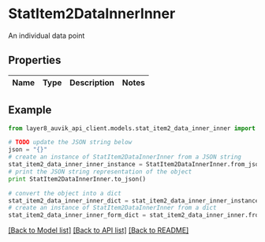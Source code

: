 # StatItem2DataInnerInner

An individual data point

## Properties
Name | Type | Description | Notes
------------ | ------------- | ------------- | -------------

## Example

```python
from layer8_auvik_api_client.models.stat_item2_data_inner_inner import StatItem2DataInnerInner

# TODO update the JSON string below
json = "{}"
# create an instance of StatItem2DataInnerInner from a JSON string
stat_item2_data_inner_inner_instance = StatItem2DataInnerInner.from_json(json)
# print the JSON string representation of the object
print StatItem2DataInnerInner.to_json()

# convert the object into a dict
stat_item2_data_inner_inner_dict = stat_item2_data_inner_inner_instance.to_dict()
# create an instance of StatItem2DataInnerInner from a dict
stat_item2_data_inner_inner_form_dict = stat_item2_data_inner_inner.from_dict(stat_item2_data_inner_inner_dict)
```
[[Back to Model list]](../README.md#documentation-for-models) [[Back to API list]](../README.md#documentation-for-api-endpoints) [[Back to README]](../README.md)


